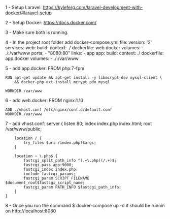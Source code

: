 1 - Setup Laravel: https://kyleferg.com/laravel-development-with-docker/#laravel-setup

2 - Setup Docker: https://docs.docker.com/

3 - Make sure both is running.

4 - In the project root folder add docker-compose.yml file:
    version: '2'
	services:
	    web:
	        build:
	            context: ./
	            dockerfile: web.docker
	        volumes:
	            - ./:/var/www
	        ports:
	            - "8080:80"
	        links:
	            - app
	    app:
	        build:
	            context: ./
	            dockerfile: app.docker
	        volumes:
	            - ./:/var/www
              
5 - add app.docker:
    FROM php:7-fpm
	
    RUN apt-get update && apt-get install -y libmcrypt-dev mysql-client \
        && docker-php-ext-install mcrypt pdo_mysql

    WORKDIR /var/www
    
6 - add web.docker:
    FROM nginx:1.10
	
    ADD ./vhost.conf /etc/nginx/conf.d/default.conf
    WORKDIR /var/www
    
7 - add vhost.conf:
    server {
	    listen 80;
	    index index.php index.html;
	    root /var/www/public;
	
	    location / {
	        try_files $uri /index.php?$args;
	    }
	
	    location ~ \.php$ {
	        fastcgi_split_path_info ^(.+\.php)(/.+)$;
	        fastcgi_pass app:9000;
	        fastcgi_index index.php;
	        include fastcgi_params;
	        fastcgi_param SCRIPT_FILENAME $document_root$fastcgi_script_name;
	        fastcgi_param PATH_INFO $fastcgi_path_info;
	    }
	}
  
8 - Once you run the command $ docker-compose up -d it should be runnin on http://localhost:8080

  
